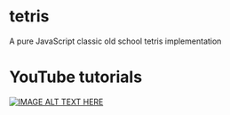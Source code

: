 # tetris
A pure JavaScript classic old school tetris implementation

# YouTube tutorials
[![IMAGE ALT TEXT HERE](https://img.youtube.com/vi/Vl6ewtCjn20/0.jpg)](https://www.youtube.com/watch?v=Vl6ewtCjn20&list=PLLfIBXQeu3aZNw6GgtCAAvM09u5zTL-My)
